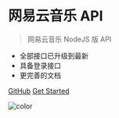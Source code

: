 # 网易云音乐 API

> 网易云音乐 NodeJS 版 API

- 全部接口已升级到最新
- 具备登录接口
- 更完善的文档


[GitHub](https://github.com/ywang1988/NeteaseCloudMusicApi)
[Get Started](#neteasecloudmusicapi)

![color](#ffffff)